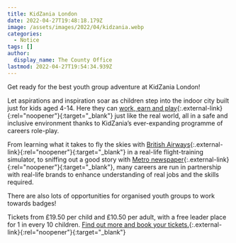 ```yaml
---
title: KidZania London
date: 2022-04-27T19:48:18.179Z
image: /assets/images/2022/04/kidzania.webp
categories:
  - Notice
tags: []
author:
  display_name: The County Office
lastmod: 2022-04-27T19:54:34.939Z
---
```

Get ready for the best youth group adventure at KidZania London!

Let aspirations and inspiration soar as children step into the indoor city built just for kids aged 4-14. Here they can [work, earn and play][1]{:.external-link}{:rel="noopener"}{:target="_blank"} just like the real world, all in a safe and inclusive environment thanks to KidZania’s ever-expanding programme of careers role-play.

From learning what it takes to fly the skies with [British Airways][2]{:.external-link}{:rel="noopener"}{:target="_blank"} in a real-life flight-training simulator, to sniffing out a good story with [Metro newspaper][3]{:.external-link}{:rel="noopener"}{:target="_blank"}, many careers are run in partnership with real-life brands to enhance understanding of real jobs and the skills required.

There are also lots of opportunities for organised youth groups to work towards badges!

Tickets from £19.50 per child and £10.50 per adult, with a free leader place for 1 in every 10 children. [Find out more and book your tickets.][4]{:.external-link}{:rel="noopener"}{:target="_blank"}

[1]: https://kidzania.co.uk/education/learning-with-kidzania
[2]: https://kidzania.co.uk/whats-inside/all-activities/aviation-academy
[3]: https://kidzania.co.uk/whats-inside/all-activities/newspaper
[4]: https://kidzania.co.uk/visit-us/youth-group-visits
